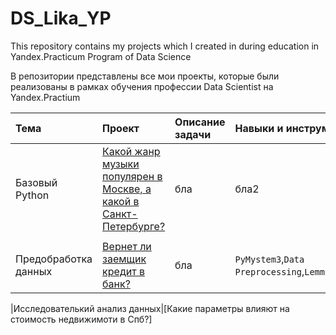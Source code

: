 # DS_Lika_YP
This repository contains my projects which I created in during education in Yandex.Practicum Program of Data Science

В репозитории представлены  все мои проекты, которые были реализованы в рамках обучения профессии Data Scientist на Yandex.Practium

|**Тема**          |**Проект**          |**Описание задачи**     |**Навыки и инструменты**|
|:-----------------|:-------------------|:-----------------------|:-----------------------|
|Базовый Python    |[Какой жанр музыки популярен в Москве, а какой в Санкт-Петербурге?](https://github.com/BerlinLika11/DS_Lika_YP/tree/main/%E2%84%961_music_genre_Msk_Peter)| бла|бла2|
|     |     |      
|Предобработка данных|[Вернет ли заемщик кредит в банк?](https://github.com/BerlinLika11/DS_Lika_YP/tree/main/%E2%84%962_clients_of_bank_credits)|бла| `PyMystem3`,`Data Preprocessing`,`Lemmatization`|

|Исследователький анализ данных|[Какие параметры влияют на стоимость недвижимоти в Спб?]
